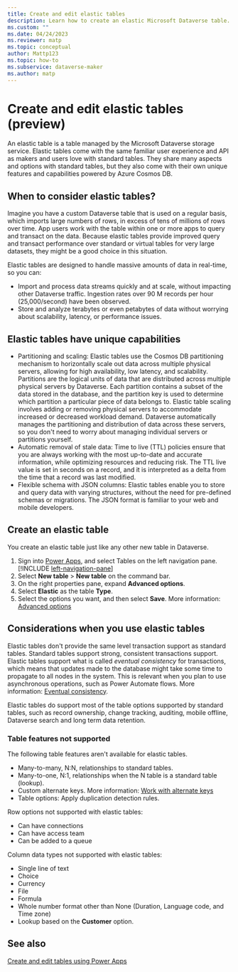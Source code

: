 ```yaml
---
title: Create and edit elastic tables
description: Learn how to create an elastic Microsoft Dataverse table.
ms.custom: ""
ms.date: 04/24/2023
ms.reviewer: matp
ms.topic: conceptual
author: Mattp123
ms.topic: how-to
ms.subservice: dataverse-maker
ms.author: matp
---
```

# Create and edit elastic tables (preview)

An elastic table is a table managed by the Microsoft Dataverse storage service. Elastic tables come with the same familiar user experience and API as makers and users love with standard tables. They share many aspects and options with standard tables, but they also come with their own unique features and capabilities powered by Azure Cosmos DB.

## When to consider elastic tables?

Imagine you have a custom Dataverse table that is used on a regular basis, which imports large numbers of rows, in excess of tens of millions of rows over time. App users work with the table within one or more apps to query and transact on the data. Because elastic tables provide improved query and transact performance over standard or virtual tables for very large datasets, they might be a good choice in this situation.

Elastic tables are designed to handle massive amounts of data in real-time, so you can:

- Import and process data streams quickly and at scale, without impacting other Dataverse traffic. Ingestion rates over 90 M records per hour (25,000/second) have been observed.
- Store and analyze terabytes or even petabytes of data without worrying about scalability, latency, or performance issues.

## Elastic tables have unique capabilities

- Partitioning and scaling: Elastic tables use the Cosmos DB partitioning mechanism to horizontally scale out data across multiple physical servers, allowing for high availability, low latency, and scalability. Partitions are the logical units of data that are distributed across multiple physical servers by Dataverse. Each partition contains a subset of the data stored in the database, and the partition key is used to determine which partition a particular piece of data belongs to. Elastic table scaling involves adding or removing physical servers to accommodate increased or decreased workload demand. Dataverse automatically manages the partitioning and distribution of data across these servers, so you don't need to worry about managing individual servers or partitions yourself.
- Automatic removal of stale data: Time to live (TTL) policies ensure that you are always working with the most up-to-date and accurate information, while optimizing resources and reducing risk. The TTL live value is set in seconds on a record, and it is interpreted as a delta from the time that a record was last modified.
- Flexible schema with JSON columns: Elastic tables enable you to store and query data with varying structures, without the need for pre-defined schemas or migrations. The JSON format is familiar to your web and mobile developers.
  
## Create an elastic table

You create an elastic table just like any other new table in Dataverse.

1. Sign into [Power Apps](https://make.powerapps.com/?utm_source=padocs&utm_medium=linkinadoc&utm_campaign=referralsfromdoc), and select Tables on the left navigation pane. [!INCLUDE [left-navigation-pane](../../includes/left-navigation-pane.md)]
1. Select **New table** > **New table** on the command bar.
1. On the right properties pane, expand **Advanced options**.
1. Select **Elastic** as the table **Type**.
1. Select the options you want, and then select **Save**. More information: [Advanced options](create-edit-entities-portal.md#advanced-options)

## Considerations when you use elastic tables  

Elastic tables don't provide the same level transaction support as standard tables. Standard tables support strong, consistent transactions support. Elastic tables support what is called *eventual consistency* for transactions, which means that updates made to the database might take some time to propagate to all nodes in the system. This is relevant when you plan to use asynchronous operations, such as Power Automate flows. More information: [Eventual consistency](/azure/cosmos-db/consistency-levels#eventual-consistency).

Elastic tables do support most of the table options supported by standard tables, such as record ownership, change tracking, auditing, mobile offline, Dataverse search and long term data retention.

### Table features not supported

The following table features aren't available for elastic tables.

- Many-to-many, N:N, relationships to standard tables.
- Many-to-one, N:1, relationships when the N table is a standard table (lookup).
- Custom alternate keys. More information: [Work with alternate keys](/power-apps/developer/data-platform/define-alternate-keys-entity)
- Table options: Apply duplication detection rules.

Row options not supported with elastic tables:

- Can have connections
- Can have access team
- Can be added to a queue

Column data types not supported with elastic tables:

- Single line of text
- Choice
- Currency
- File
- Formula
- Whole number format other than None (Duration, Language code, and Time zone)
- Lookup based on the **Customer** option.

## See also

[Create and edit tables using Power Apps](create-edit-entities-portal.md)